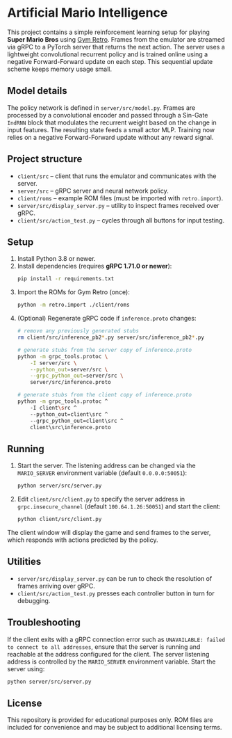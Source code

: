 # Artificial Mario Intelligence

This project contains a simple reinforcement learning setup for playing
**Super Mario Bros** using [Gym Retro](https://github.com/openai/retro). Frames
from the emulator are streamed via gRPC to a PyTorch server that returns the
next action. The server uses a lightweight convolutional recurrent policy and is
trained online using a negative Forward-Forward update on each step. This
sequential update scheme keeps memory usage small.

## Model details

The policy network is defined in `server/src/model.py`. Frames are processed
by a convolutional encoder and passed through a Sin-Gate ``IndRNN`` block that
modulates the recurrent weight based on the change in input features. The
resulting state feeds a small actor MLP. Training now relies on a
negative Forward-Forward update without any reward signal.

## Project structure

- `client/src` – client that runs the emulator and communicates with the server.
- `server/src` – gRPC server and neural network policy.
- `client/roms` – example ROM files (must be imported with `retro.import`).
- `server/src/display_server.py` – utility to inspect frames received over gRPC.
- `client/src/action_test.py` – cycles through all buttons for input testing.

## Setup

1. Install Python 3.8 or newer.
2. Install dependencies (requires **gRPC 1.71.0 or newer**):
   ```bash
   pip install -r requirements.txt
   ```
3. Import the ROMs for Gym Retro (once):
   ```bash
   python -m retro.import ./client/roms
   ```
4. (Optional) Regenerate gRPC code if `inference.proto` changes:
   ```bash
   # remove any previously generated stubs
   rm client/src/inference_pb2*.py server/src/inference_pb2*.py

   # generate stubs from the server copy of inference.proto
   python -m grpc_tools.protoc \
       -I server/src \
       --python_out=server/src \
       --grpc_python_out=server/src \
       server/src/inference.proto

   # generate stubs from the client copy of inference.proto
   python -m grpc_tools.protoc ^
       -I client\src ^
       --python_out=client\src ^
       --grpc_python_out=client\src ^
       client\src\inference.proto
   ```

## Running

1. Start the server. The listening address can be changed via the
   `MARIO_SERVER` environment variable (default `0.0.0.0:50051`):
   ```bash
   python server/src/server.py
   ```
2. Edit `client/src/client.py` to specify the server address in
   `grpc.insecure_channel` (default `100.64.1.26:50051`) and start the client:
   ```bash
   python client/src/client.py
   ```

The client window will display the game and send frames to the server, which
responds with actions predicted by the policy.

## Utilities

- `server/src/display_server.py` can be run to check the resolution of frames
  arriving over gRPC.
- `client/src/action_test.py` presses each controller button in turn for
  debugging.

## Troubleshooting

If the client exits with a gRPC connection error such as `UNAVAILABLE: failed
to connect to all addresses`, ensure that the server is running and reachable
at the address configured for the client. The server listening address is
controlled by the `MARIO_SERVER` environment variable. Start the server using:

```bash
python server/src/server.py
```

## License

This repository is provided for educational purposes only. ROM files are
included for convenience and may be subject to additional licensing terms.
